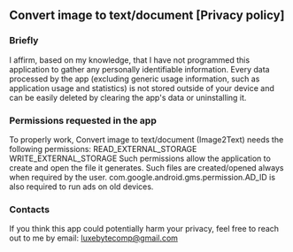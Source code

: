 ## Convert image to text/document [Privacy policy]

### Briefly
I affirm, based on my knowledge, that I have not programmed this application to gather any personally identifiable information. Every data processed by the app (excluding generic usage information, such as application usage and statistics) is not stored outside of your device and can be easily deleted by clearing the app's data or uninstalling it.

### Permissions requested in the app
To properly work, Convert image to text/document (Image2Text) needs the following permissions:
READ_EXTERNAL_STORAGE
WRITE_EXTERNAL_STORAGE
Such permissions allow the application to create and open the file it generates.
Such files are created/opened always when required by the user.
com.google.android.gms.permission.AD_ID is also required to run ads on old devices.

### Contacts
If you think this app could potentially harm your privacy, feel free to reach out to me by email: luxebytecomp@gmail.com
